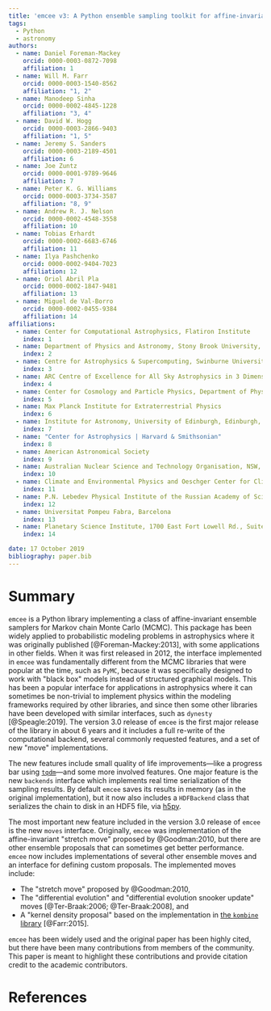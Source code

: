 ```yaml
---
title: 'emcee v3: A Python ensemble sampling toolkit for affine-invariant MCMC'
tags:
  - Python
  - astronomy
authors:
  - name: Daniel Foreman-Mackey
    orcid: 0000-0003-0872-7098
    affiliation: 1
  - name: Will M. Farr
    orcid: 0000-0003-1540-8562
    affiliation: "1, 2"
  - name: Manodeep Sinha
    orcid: 0000-0002-4845-1228
    affiliation: "3, 4"
  - name: David W. Hogg
    orcid: 0000-0003-2866-9403
    affiliation: "1, 5"
  - name: Jeremy S. Sanders
    orcid: 0000-0003-2189-4501
    affiliation: 6
  - name: Joe Zuntz
    orcid: 0000-0001-9789-9646
    affiliation: 7
  - name: Peter K. G. Williams
    orcid: 0000-0003-3734-3587
    affiliation: "8, 9"
  - name: Andrew R. J. Nelson
    orcid: 0000-0002-4548-3558
    affiliation: 10
  - name: Tobias Erhardt
    orcid: 0000-0002-6683-6746
    affiliation: 11
  - name: Ilya Pashchenko
    orcid: 0000-0002-9404-7023
    affiliation: 12
  - name: Oriol Abril Pla
    orcid: 0000-0002-1847-9481
    affiliation: 13
  - name: Miguel de Val-Borro
    orcid: 0000-0002-0455-9384
    affiliation: 14
affiliations:
  - name: Center for Computational Astrophysics, Flatiron Institute
    index: 1
  - name: Department of Physics and Astronomy, Stony Brook University, United States
    index: 2
  - name: Centre for Astrophysics & Supercomputing, Swinburne University of Technology, Australia
    index: 3
  - name: ARC Centre of Excellence for All Sky Astrophysics in 3 Dimensions (ASTRO 3D)
    index: 4
  - name: Center for Cosmology and Particle Physics, Department of Physics, New York University
    index: 5
  - name: Max Planck Institute for Extraterrestrial Physics
    index: 6
  - name: Institute for Astronomy, University of Edinburgh, Edinburgh, EH9 3HJ, UK
    index: 7
  - name: "Center for Astrophysics | Harvard & Smithsonian"
    index: 8
  - name: American Astronomical Society
    index: 9
  - name: Australian Nuclear Science and Technology Organisation, NSW, Australia
    index: 10
  - name: Climate and Environmental Physics and Oeschger Center for Climate Change Research, University of Bern, Bern, Switzerland
    index: 11
  - name: P.N. Lebedev Physical Institute of the Russian Academy of Sciences, Moscow, Russia
    index: 12
  - name: Universitat Pompeu Fabra, Barcelona
    index: 13
  - name: Planetary Science Institute, 1700 East Fort Lowell Rd., Suite 106, Tucson, AZ 85719, USA
    index: 14

date: 17 October 2019
bibliography: paper.bib
---
```


# Summary

``emcee`` is a Python library implementing a class of affine-invariant ensemble samplers for Markov chain Monte Carlo (MCMC).
This package has been widely applied to probabilistic modeling problems in astrophysics where it was originally published [@Foreman-Mackey:2013], with some applications in other fields.
When it was first released in 2012, the interface implemented in ``emcee`` was fundamentally different from the MCMC libraries that were popular at the time, such as ``PyMC``, because it was specifically designed to work with "black box" models instead of structured graphical models.
This has been a popular interface for applications in astrophysics where it can sometimes be non-trivial to implement physics within the modeling frameworks required by other libraries, and since then some other libraries have been developed with similar interfaces, such as ``dynesty`` [@Speagle:2019].
The version 3.0 release of ``emcee`` is the first major release of the library in about 6 years and it includes a full re-write of the computational backend, several commonly requested features, and a set of new "move" implementations.

The new features include small quality of life improvements—like a progress bar using [``tqdm``](https://tqdm.github.io)—and some more involved features.
One major feature is the new ``backends`` interface which implements real time serialization of the sampling results.
By default ``emcee`` saves its results in memory (as in the original implementation), but it now also includes a ``HDFBackend`` class that serializes the chain to disk in an HDF5 file, via [h5py](https://www.h5py.org).

The most important new feature included in the version 3.0 release of ``emcee`` is the new ``moves`` interface.
Originally, ``emcee`` was implementation of the affine-invariant "stretch move" proposed by @Goodman:2010, but there are other ensemble proposals that can sometimes get better performance.
``emcee`` now includes implementations of several other ensemble moves and an interface for defining custom proposals.
The implemented moves include:

- The "stretch move" proposed by @Goodman:2010,
- The "differential evolution" and "differential evolution snooker update" moves [@Ter-Braak:2006; @Ter-Braak:2008], and
- A "kernel density proposal" based on the implementation in [the ``kombine`` library](https://github.com/bfarr/kombine) [@Farr:2015].

``emcee`` has been widely used and the original paper has been highly cited, but there have been many contributions from members of the community.
This paper is meant to highlight these contributions and provide citation credit to the academic contributors.

# References
